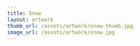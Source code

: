 ```yaml
---
title: Snow
layout: artwork
thumb_url: /assets/artwork/snow-thumb.jpg
image_url: /assets/artwork/snow.jpg
---
```

